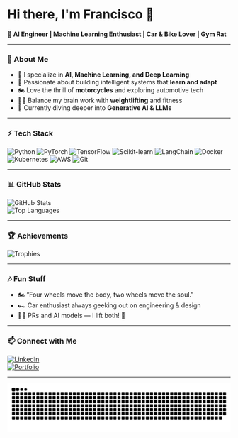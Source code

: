 # Hi there, I'm Francisco 👋  

🚀 **AI Engineer | Machine Learning Enthusiast | Car & Bike Lover | Gym Rat**  

---

### 🧠 About Me
- 🔭 I specialize in **AI, Machine Learning, and Deep Learning**
- 🤖 Passionate about building intelligent systems that **learn and adapt**
- 🏍️ Love the thrill of **motorcycles** and exploring automotive tech
- 🏋️‍♂️ Balance my brain work with **weightlifting** and fitness
- 🌱 Currently diving deeper into **Generative AI & LLMs**

---

### ⚡ Tech Stack
![Python](https://img.shields.io/badge/Python-3776AB?style=flat&logo=python&logoColor=white)
![PyTorch](https://img.shields.io/badge/PyTorch-EE4C2C?style=flat&logo=pytorch&logoColor=white)
![TensorFlow](https://img.shields.io/badge/TensorFlow-FF6F00?style=flat&logo=tensorflow&logoColor=white)
![Scikit-learn](https://img.shields.io/badge/scikit--learn-F7931E?style=flat&logo=scikitlearn&logoColor=white)
![LangChain](https://img.shields.io/badge/LangChain-0E76A8?style=flat&logo=chainlink&logoColor=white)
![Docker](https://img.shields.io/badge/Docker-2496ED?style=flat&logo=docker&logoColor=white)
![Kubernetes](https://img.shields.io/badge/Kubernetes-326CE5?style=flat&logo=kubernetes&logoColor=white)
![AWS](https://img.shields.io/badge/AWS-232F3E?style=flat&logo=amazon-aws&logoColor=white)
![Git](https://img.shields.io/badge/Git-F05032?style=flat&logo=git&logoColor=white)

---

### 📊 GitHub Stats
![GitHub Stats](https://github-readme-stats.vercel.app/api?username=FMIFH&show_icons=true&theme=tokyonight)  
![Top Languages](https://github-readme-stats.vercel.app/api/top-langs/?username=FMIFH&layout=compact&theme=tokyonight)  

---

### 🏆 Achievements
![Trophies](https://github-profile-trophy.vercel.app/?username=FMIFH&theme=darkhub&no-frame=true&row=1&column=6)

---

### 🎶 Fun Stuff
- 🏍️ “Four wheels move the body, two wheels move the soul.”
- 🏎️ Car enthusiast always geeking out on engineering & design
- 🏋️‍♂️ PRs and AI models — I lift both! 💪

---

### 📫 Connect with Me
[![LinkedIn](https://img.shields.io/badge/LinkedIn-0077B5?style=flat&logo=linkedin&logoColor=white)](https://www.linkedin.com/in/francisco-henriques-286211202/)  
[![Portfolio](https://img.shields.io/badge/Portfolio-000000?style=flat&logo=github&logoColor=white)](https://github.com/FMIFH/Projects)  

---

![Snake animation](https://raw.githubusercontent.com/Platane/snk/output/github-contribution-grid-snake.svg)
